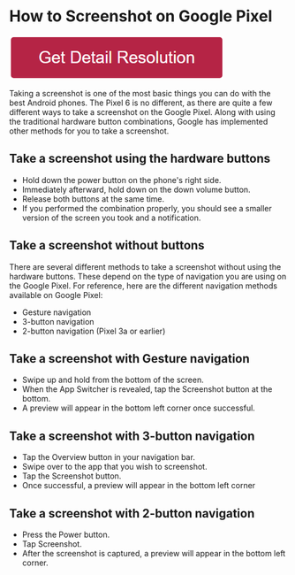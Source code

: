 # How to Screenshot on Google Pixel

[![how to screenshot on google pixel](redd.png)](https://github.com/tech-webie/how.to.screenshot.on.google.pixel)


Taking a screenshot is one of the most basic things you can do with the best Android phones. The Pixel 6 is no different, as there are quite a few different ways to take a screenshot on the Google Pixel. Along with using the traditional hardware button combinations, Google has implemented other methods for you to take a screenshot.


## Take a screenshot using the hardware buttons

* Hold down the power button on the phone's right side.
* Immediately afterward, hold down on the down volume button.
* Release both buttons at the same time.
* If you performed the combination properly, you should see a smaller version of the screen you took and a notification.

## Take a screenshot without buttons

There are several different methods to take a screenshot without using the hardware buttons. These depend on the type of navigation you are using on the Google Pixel. For reference, here are the different navigation methods available on Google Pixel:

* Gesture navigation
* 3-button navigation
* 2-button navigation (Pixel 3a or earlier)

## Take a screenshot with Gesture navigation

* Swipe up and hold from the bottom of the screen.
* When the App Switcher is revealed, tap the Screenshot button at the bottom.
* A preview will appear in the bottom left corner once successful.

## Take a screenshot with 3-button navigation

* Tap the Overview button in your navigation bar.
* Swipe over to the app that you wish to screenshot.
* Tap the Screenshot button.
* Once successful, a preview will appear in the bottom left corner


## Take a screenshot with 2-button navigation

* Press the Power button.
* Tap Screenshot.
* After the screenshot is captured, a preview will appear in the bottom left corner.
